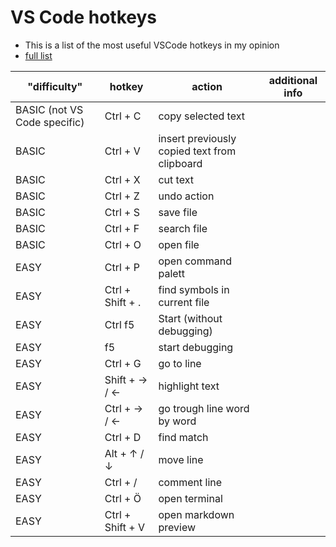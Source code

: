 # VS Code hotkeys
- This is a list of the most useful VSCode hotkeys in my opinion
- [full list](https://code.visualstudio.com/docs/getstarted/keybindings)


| "difficulty"                 | hotkey           | action                                       | additional info |
|------------------------------|------------------|----------------------------------------------|-----------------|
| BASIC (not VS Code specific) | Ctrl + C         | copy selected text                           |                 |
| BASIC                        | Ctrl + V         | insert previously copied text from clipboard |                 |
| BASIC                        | Ctrl + X         | cut text                                     |                 |
| BASIC                        | Ctrl + Z         | undo action                                  |                 |
| BASIC                        | Ctrl + S         | save file                                    |                 |
| BASIC                        | Ctrl + F         | search file                                  |                 |
| BASIC                        | Ctrl + O         | open file                                    |                 |
| EASY                         | Ctrl + P         | open command palett                          |                 |
| EASY                         | Ctrl + Shift + . | find symbols in current file                 |                 |
| EASY                         | Ctrl f5          | Start (without debugging)                    |                 |
| EASY                         | f5               | start debugging                              |                 |
| EASY                         | Ctrl + G         | go to line                                   |                 |
| EASY                         | Shift + → / ←    | highlight text                               |                 |
| EASY                         | Ctrl + → / ←     | go trough line word by word                  |                 |
| EASY                         | Ctrl + D         | find match                                   |                 |
| EASY                         | Alt + ↑ / ↓      | move line                                    |                 |
| EASY                         | Ctrl + /         | comment line                                 |                 |
| EASY                         | Ctrl + Ö         | open terminal                                |                 |
| EASY                         | Ctrl + Shift + V | open markdown preview                        |                 |
